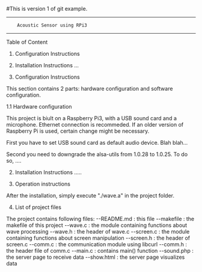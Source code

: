 #This is version 1 of git example.

-------------------------------------------
		Acoustic Sensor using RPi3
-------------------------------------------

Table of Content
1. Configuration Instructions
2. Installation Instructions
...


1. Configuration Instructions

This section contains 2 parts: hardware configuration and software configuration.

1.1 Hardware configuration

This project is biult on a Raspberry Pi3, with a USB sound card and a microphone.
Ethernet connection is recommeded. If an older version of Raspberry Pi is used,
certain change might be necessary.

First you have to set USB sound card as default audio device. Blah blah...

Second you need to downgrade the alsa-utils from 1.0.28 to 1.0.25. To do so, ....


2. Installation Instructions
.....

3. Operation instructions

After the installation, simply execute "./wave.a" in the project folder.


4. List of project files

The project contains following files:
--README.md 	: 	this file
--makefile 		: 	the makefile of this project
--wave.c 		:	the module containing functions about wave processing
--wave.h		:	the header of wave.c
--screen.c		:	the module containing functions about screen manipulation
--screen.h		:	the header of screen.c
--comm.c		: 	the communication module using libcurl
--comm.h		: 	the header file of comm.c
--main.c		: 	contains main() function
--sound.php		:	the server page to receive data
--show.html		: 	the server page visualizes data		
